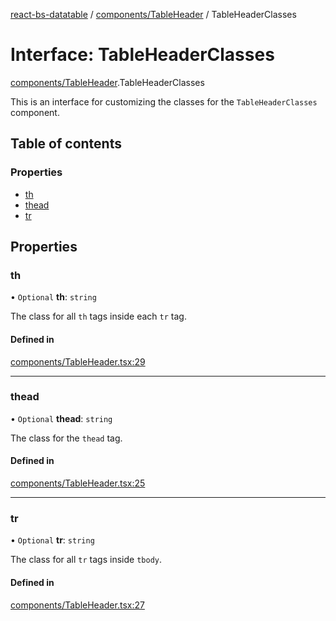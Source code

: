 [react-bs-datatable](../README.md) / [components/TableHeader](../modules/components_TableHeader.md) / TableHeaderClasses

# Interface: TableHeaderClasses

[components/TableHeader](../modules/components_TableHeader.md).TableHeaderClasses

This is an interface for customizing the classes for
the `TableHeaderClasses` component.

## Table of contents

### Properties

- [th](components_TableHeader.TableHeaderClasses.md#th)
- [thead](components_TableHeader.TableHeaderClasses.md#thead)
- [tr](components_TableHeader.TableHeaderClasses.md#tr)

## Properties

### th

• `Optional` **th**: `string`

The class for all `th` tags inside each `tr` tag.

#### Defined in

[components/TableHeader.tsx:29](https://github.com/imballinst/react-bs-datatable/blob/cc33b67/src/components/TableHeader.tsx#L29)

___

### thead

• `Optional` **thead**: `string`

The class for the `thead` tag.

#### Defined in

[components/TableHeader.tsx:25](https://github.com/imballinst/react-bs-datatable/blob/cc33b67/src/components/TableHeader.tsx#L25)

___

### tr

• `Optional` **tr**: `string`

The class for all `tr` tags inside `tbody`.

#### Defined in

[components/TableHeader.tsx:27](https://github.com/imballinst/react-bs-datatable/blob/cc33b67/src/components/TableHeader.tsx#L27)
